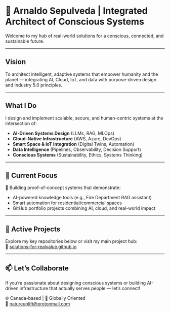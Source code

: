 # 🌱 Arnaldo Sepulveda | Integrated Architect of Conscious Systems  

Welcome to my hub of real-world solutions for a conscious, connected, and sustainable future.

---

## Vision

To architect intelligent, adaptive systems that empower humanity and the planet — integrating AI, Cloud, IoT, and data with purpose-driven design and Industry 5.0 principles.

---

## What I Do

I design and implement scalable, secure, and human-centric systems at the intersection of:

- **AI-Driven Systems Design** (LLMs, RAG, MLOps)
- **Cloud-Native Infrastructure** (AWS, Azure, DevOps)
- **Smart Space & IoT Integration** (Digital Twins, Automation)
- **Data Intelligence** (Pipelines, Observability, Decision Support)
- **Conscious Systems** (Sustainability, Ethics, Systems Thinking)

---

## 🔬 Current Focus

🚧 Building proof-of-concept systems that demonstrate:
- AI-powered knowledge tools (e.g., Fire Department RAG assistant)
- Smart automation for residential/commercial spaces
- GitHub portfolio projects combining AI, cloud, and real-world impact

---

## 📂 Active Projects

Explore my key repositories below or visit my main project hub:  
🔗 [solutions-for-realvalue.github.io](https://solutions-for-realvalue.github.io)

---

## 📫 Let’s Collaborate

If you’re passionate about designing conscious systems or building AI-driven infrastructure that actually serves people — let’s connect!

🌐 Canada-based | 🧭 Globally Oriented  
📩 natureuplift@protonmail.com
